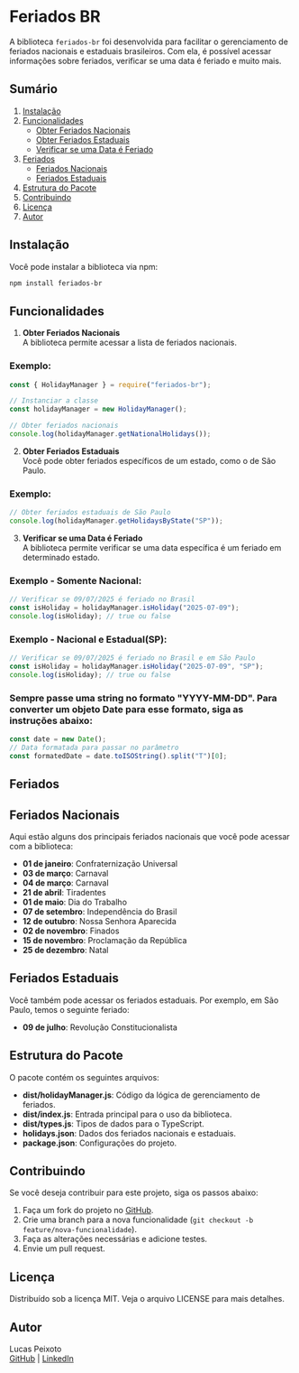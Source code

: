 # Feriados BR

A biblioteca `feriados-br` foi desenvolvida para facilitar o gerenciamento de feriados nacionais e estaduais brasileiros. Com ela, é possível acessar informações sobre feriados, verificar se uma data é feriado e muito mais.

## Sumário

1. [Instalação](#instalação)
2. [Funcionalidades](#funcionalidades)
   - [Obter Feriados Nacionais](#1-obter-feriados-nacionais)
   - [Obter Feriados Estaduais](#2-obter-feriados-estaduais)
   - [Verificar se uma Data é Feriado](#3-verificar-se-uma-data-é-feriado)
3. [Feriados](#feriados)
   - [Feriados Nacionais](#feriados-nacionais)
   - [Feriados Estaduais](#feriados-estaduais)
4. [Estrutura do Pacote](#estrutura-do-pacote)
5. [Contribuindo](#contribuindo)
6. [Licença](#licença)
7. [Autor](#autor)

## Instalação

Você pode instalar a biblioteca via npm:

```bash
npm install feriados-br
```

## Funcionalidades

1. **Obter Feriados Nacionais**  
   A biblioteca permite acessar a lista de feriados nacionais.

### Exemplo:

```javascript
const { HolidayManager } = require("feriados-br");

// Instanciar a classe
const holidayManager = new HolidayManager();

// Obter feriados nacionais
console.log(holidayManager.getNationalHolidays());
```

2. **Obter Feriados Estaduais**  
   Você pode obter feriados específicos de um estado, como o de São Paulo.

### Exemplo:

```javascript
// Obter feriados estaduais de São Paulo
console.log(holidayManager.getHolidaysByState("SP"));
```

3. **Verificar se uma Data é Feriado**  
   A biblioteca permite verificar se uma data específica é um feriado em determinado estado.

### Exemplo - Somente Nacional:

```javascript
// Verificar se 09/07/2025 é feriado no Brasil
const isHoliday = holidayManager.isHoliday("2025-07-09");
console.log(isHoliday); // true ou false
```

### Exemplo - Nacional e Estadual(SP):

```javascript
// Verificar se 09/07/2025 é feriado no Brasil e em São Paulo
const isHoliday = holidayManager.isHoliday("2025-07-09", "SP");
console.log(isHoliday); // true ou false
```

### Sempre passe uma string no formato "YYYY-MM-DD". Para converter um objeto Date para esse formato, siga as instruções abaixo:

```javascript
const date = new Date();
// Data formatada para passar no parâmetro
const formatedDate = date.toISOString().split("T")[0];
```

## Feriados

## Feriados Nacionais

Aqui estão alguns dos principais feriados nacionais que você pode acessar com a biblioteca:

- **01 de janeiro**: Confraternização Universal
- **03 de março**: Carnaval
- **04 de março**: Carnaval
- **21 de abril**: Tiradentes
- **01 de maio**: Dia do Trabalho
- **07 de setembro**: Independência do Brasil
- **12 de outubro**: Nossa Senhora Aparecida
- **02 de novembro**: Finados
- **15 de novembro**: Proclamação da República
- **25 de dezembro**: Natal

## Feriados Estaduais

Você também pode acessar os feriados estaduais. Por exemplo, em São Paulo, temos o seguinte feriado:

- **09 de julho**: Revolução Constitucionalista

## Estrutura do Pacote

O pacote contém os seguintes arquivos:

- **dist/holidayManager.js**: Código da lógica de gerenciamento de feriados.
- **dist/index.js**: Entrada principal para o uso da biblioteca.
- **dist/types.js**: Tipos de dados para o TypeScript.
- **holidays.json**: Dados dos feriados nacionais e estaduais.
- **package.json**: Configurações do projeto.

## Contribuindo

Se você deseja contribuir para este projeto, siga os passos abaixo:

1. Faça um fork do projeto no [GitHub](https://github.com/lucaspeixotochv/feriados-br).
2. Crie uma branch para a nova funcionalidade (`git checkout -b feature/nova-funcionalidade`).
3. Faça as alterações necessárias e adicione testes.
4. Envie um pull request.

## Licença

Distribuído sob a licença MIT. Veja o arquivo LICENSE para mais detalhes.

## Autor

Lucas Peixoto  
[GitHub](https://github.com/lucaspeixotochv) | [LinkedIn](https://www.linkedin.com/in/lucaspeixotochv)
